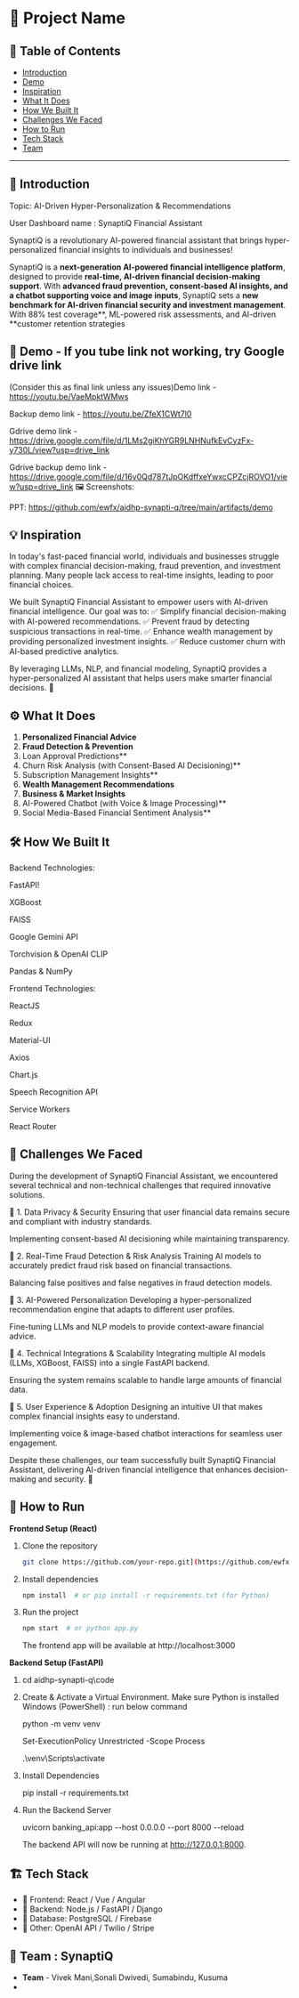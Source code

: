 # 🚀 Project Name

## 📌 Table of Contents
- [Introduction](#introduction)
- [Demo](#demo)
- [Inspiration](#inspiration)
- [What It Does](#what-it-does)
- [How We Built It](#how-we-built-it)
- [Challenges We Faced](#challenges-we-faced)
- [How to Run](#how-to-run)
- [Tech Stack](#tech-stack)
- [Team](#team)

---

## 🎯 Introduction
Topic: AI-Driven Hyper-Personalization & Recommendations

User Dashboard name : SynaptiQ Financial Assistant 

SynaptiQ is a revolutionary AI-powered financial assistant that brings hyper-personalized financial insights to individuals and businesses!

SynaptiQ is a **next-generation AI-powered financial intelligence platform**, designed to provide **real-time, AI-driven financial decision-making support**. With **advanced fraud prevention, consent-based AI insights, and a chatbot supporting voice and image inputs**, SynaptiQ sets a **new benchmark for AI-driven financial security and investment management**. With 88% test coverage**, ML-powered risk assessments, and AI-driven **customer retention strategies


## 🎥 Demo - If you tube link not working, try Google drive link

(Consider this as final link unless any issues)Demo link - https://youtu.be/VaeMpktWMws


Backup demo link - https://youtu.be/ZfeX1CWt7l0

Gdrive demo link - https://drive.google.com/file/d/1LMs2giKhYGR9LNHNufkEvCyzFx-y730L/view?usp=drive_link

Gdrive backup demo link - https://drive.google.com/file/d/16v0Qd787tJpOKdffxeYwxcCPZcjROVO1/view?usp=drive_link
🖼️ Screenshots:

PPT: https://github.com/ewfx/aidhp-synapti-q/tree/main/artifacts/demo

## 💡 Inspiration
In today's fast-paced financial world, individuals and businesses struggle with complex financial decision-making, fraud prevention, and investment planning. Many people lack access to real-time insights, leading to poor financial choices.

We built SynaptiQ Financial Assistant to empower users with AI-driven financial intelligence. Our goal was to:
✅ Simplify financial decision-making with AI-powered recommendations.
✅ Prevent fraud by detecting suspicious transactions in real-time.
✅ Enhance wealth management by providing personalized investment insights.
✅ Reduce customer churn with AI-based predictive analytics.

By leveraging LLMs, NLP, and financial modeling, SynaptiQ provides a hyper-personalized AI assistant that helps users make smarter financial decisions. 🚀

## ⚙️ What It Does
1. **Personalized Financial Advice**  
2. **Fraud Detection & Prevention**
3. Loan Approval Predictions**
4. Churn Risk Analysis (with Consent-Based AI Decisioning)**
5. Subscription Management Insights**
6.  **Wealth Management Recommendations**
7.  **Business & Market Insights**
8.  AI-Powered Chatbot (with Voice & Image Processing)**
9.  Social Media-Based Financial Sentiment Analysis** 

## 🛠️ How We Built It

Backend Technologies:

FastAPI!

XGBoost

FAISS

Google Gemini API

Torchvision & OpenAI CLIP

Pandas & NumPy

Frontend Technologies:

ReactJS

Redux

Material-UI

Axios

Chart.js

Speech Recognition API

Service Workers

React Router


## 🚧 Challenges We Faced
During the development of SynaptiQ Financial Assistant, we encountered several technical and non-technical challenges that required innovative solutions.

🔹 1. Data Privacy & Security
Ensuring that user financial data remains secure and compliant with industry standards.

Implementing consent-based AI decisioning while maintaining transparency.

🔹 2. Real-Time Fraud Detection & Risk Analysis
Training AI models to accurately predict fraud risk based on financial transactions.

Balancing false positives and false negatives in fraud detection models.

🔹 3. AI-Powered Personalization
Developing a hyper-personalized recommendation engine that adapts to different user profiles.

Fine-tuning LLMs and NLP models to provide context-aware financial advice.

🔹 4. Technical Integrations & Scalability
Integrating multiple AI models (LLMs, XGBoost, FAISS) into a single FastAPI backend.

Ensuring the system remains scalable to handle large amounts of financial data.

🔹 5. User Experience & Adoption
Designing an intuitive UI that makes complex financial insights easy to understand.

Implementing voice & image-based chatbot interactions for seamless user engagement.

Despite these challenges, our team successfully built SynaptiQ Financial Assistant, delivering AI-driven financial intelligence that enhances decision-making and security. 🚀

## 🏃 How to Run
**Frontend Setup (React)**
1. Clone the repository  
   ```sh
   git clone https://github.com/your-repo.git](https://github.com/ewfx/aidhp-synapti-q.git
   ```
2. Install dependencies  
   ```sh
   npm install  # or pip install -r requirements.txt (for Python)
   ```
3. Run the project  
   ```sh
   npm start  # or python app.py
   ```
   The frontend app will be available at http://localhost:3000
   
**Backend Setup (FastAPI)**
1. cd aidhp-synapti-q\code
2. Create & Activate a Virtual Environment. Make sure Python is installed
   Windows (PowerShell) : run below command
   
   python -m venv venv
   
   Set-ExecutionPolicy Unrestricted -Scope Process
   
   .\venv\Scripts\activate
   
3. Install Dependencies
   
   pip install -r requirements.txt
   
4. Run the Backend Server
   
   uvicorn banking_api:app --host 0.0.0.0 --port 8000 --reload

   The backend API will now be running at http://127.0.0.1:8000.
   
   

## 🏗️ Tech Stack
- 🔹 Frontend: React / Vue / Angular
- 🔹 Backend: Node.js / FastAPI / Django
- 🔹 Database: PostgreSQL / Firebase
- 🔹 Other: OpenAI API / Twilio / Stripe

## 👥 Team : SynaptiQ
- **Team** - Vivek Mani,Sonali Dwivedi, Sumabindu, Kusuma
- 
